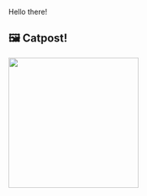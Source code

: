 Hello there!



## 🖼️ Catpost!

<sub>
    <img src="https://cdn2.thecatapi.com/images/ah6.jpg" height="256">
</sub>

